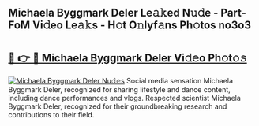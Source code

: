 ## Michaela Byggmark Deler Le𝚊𝚔ed N𝚞𝚍e - Part-FoM Vi𝚍eo Le𝚊𝚔s - H𝚘t O𝚗lyf𝚊ns Ph𝚘tos no3o3

# <h2><a href="http://hf4i6q1.feru.top/?c=Michaela+Byggmark+Deler">🔗 👉 🔴 Michaela Byggmark Deler Vi𝚍𝚎o Ph𝚘t𝚘𝚜</a></h2>

[![Michaela Byggmark Deler Nu𝚍𝚎s](https://i.imgur.com/0TWrTi3.gif)](http://hf4i6q1.feru.top/?c=Michaela+Byggmark+Deler)
Social media sensation Michaela Byggmark Deler, recognized for sharing lifestyle and dance content, including dance performances and vlogs. Respected scientist Michaela Byggmark Deler, recognized for their groundbreaking research and contributions to their field. 
